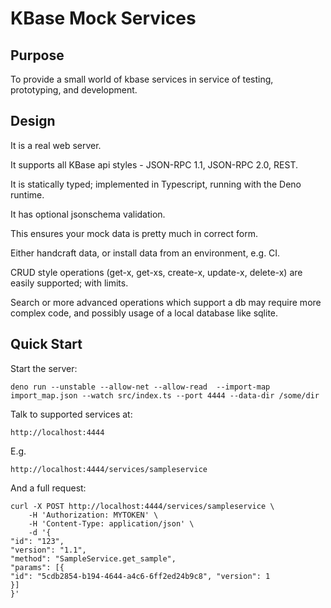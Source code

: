 # KBase Mock Services

## Purpose

To provide a small world of kbase services in service of testing, prototyping, and development.

## Design

It is a real web server.

It supports all KBase api styles - JSON-RPC 1.1, JSON-RPC 2.0, REST.

It is statically typed; implemented in Typescript, running with the Deno runtime.

It has optional jsonschema validation.

This ensures your mock data is pretty much in correct form.

Either handcraft data, or install data from an environment, e.g. CI.

CRUD style operations (get-x, get-xs, create-x, update-x, delete-x) are easily supported; with limits.

Search or more advanced operations which support a db may require more complex code, and possibly usage of a local database like sqlite.

## Quick Start

Start the server:

```shell
deno run --unstable --allow-net --allow-read  --import-map import_map.json --watch src/index.ts --port 4444 --data-dir /some/dir
```

Talk to supported services at:

```text
http://localhost:4444
```

E.g. 

```shell
http://localhost:4444/services/sampleservice
```

And a full request:

```shell
curl -X POST http://localhost:4444/services/sampleservice \
    -H 'Authorization: MYTOKEN' \
    -H 'Content-Type: application/json' \
    -d '{
"id": "123",
"version": "1.1",
"method": "SampleService.get_sample",
"params": [{
"id": "5cdb2854-b194-4644-a4c6-6ff2ed24b9c8", "version": 1
}]
}'
```
